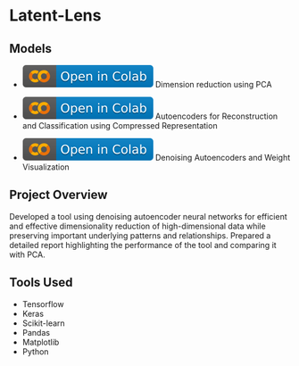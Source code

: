 # Latent-Lens

## Models

- [![Open in Colab](https://raw.githubusercontent.com/abhay-18/latent-lens/main/colab.svg)](https://githubtocolab.com/abhay-18/latent-lens/blob/main/as4_I.ipynb "Open Notebook")
Dimension reduction using PCA

- [![Open in Colab](https://raw.githubusercontent.com/abhay-18/latent-lens/main/colab.svg)](https://githubtocolab.com/abhay-18/latent-lens/blob/main/as4_II_III_IV.ipynb "Open Notebook")
Autoencoders for Reconstruction and Classification using Compressed Representation

- [![Open in Colab](https://raw.githubusercontent.com/abhay-18/latent-lens/main/colab.svg)](https://githubtocolab.com/abhay-18/latent-lens/blob/main/as4_V_VI.ipynb "Open Notebook")
Denoising Autoencoders and Weight Visualization

## Project Overview
Developed a tool using denoising autoencoder neural networks for efficient and effective dimensionality reduction of high-dimensional data while preserving important underlying patterns and relationships. Prepared a detailed report highlighting the performance of the tool and comparing it with PCA.

## Tools Used
- Tensorflow
- Keras
- Scikit-learn
- Pandas
- Matplotlib
- Python